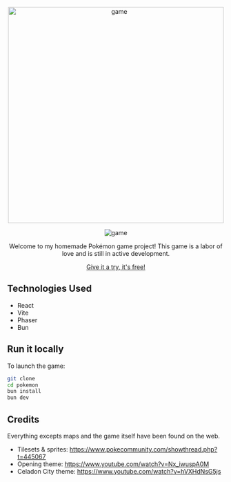 <p align='center'>
    <img src="https://i.imgur.com/wgzCBvG.png" alt="game" width="500">
</p>

<p align='center'>
    <img src="https://pouch.jumpshare.com/preview/O6soRr47QYh3Fi0QijZmzij6rWokl370yo0j5WisPSNWziEVn0ce0ZJSRXoX1qHkMvCJ1E-FXXX_Ea0Wq9ze1Fp81aGwNpfVcRVhHaoteUo" alt="game">
</p>

<p align='center'>
Welcome to my homemade Pokémon game project! This game is a labor of love and is still in active development.
</p>

<p align='center'>
<a href="https://jvnm-dev.github.io/">Give it a try, it's free!</a>
</p>

## Technologies Used
- React
- Vite
- Phaser
- Bun

## Run it locally

To launch the game:

```bash
git clone
cd pokemon
bun install
bun dev
```

## Credits

Everything excepts maps and the game itself have been found on the web.

- Tilesets & sprites: https://www.pokecommunity.com/showthread.php?t=445067
- Opening theme: https://www.youtube.com/watch?v=Nx_iwuspA0M
- Celadon City theme: https://www.youtube.com/watch?v=hVXHdNsG5js
